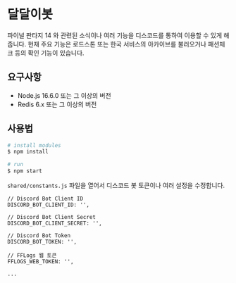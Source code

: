 # 달달이봇

파이널 판타지 14 와 관련된 소식이나 여러 기능을 디스코드를 통하여 이용할 수 있게 해줍니다. 현재 주요 기능은 로드스톤 또는 한국 서비스의 아카이브를 불러오거나 패션체크 등의 확인 기능이 있습니다.

## 요구사항

* Node.js 16.6.0 또는 그 이상의 버전
* Redis 6.x 또는 그 이상의 버전

## 사용법

```bash
# install modules
$ npm install

# run
$ npm start
```

`shared/constants.js` 파일을 열어서 디스코드 봇 토큰이나 여러 설정을 수정합니다.

```
// Discord Bot Client ID
DISCORD_BOT_CLIENT_ID: '',

// Discord Bot Client Secret
DISCORD_BOT_CLIENT_SECRET: '',

// Discord Bot Token
DISCORD_BOT_TOKEN: '',

// FFLogs 웹 토큰
FFLOGS_WEB_TOKEN: '',

...
```
